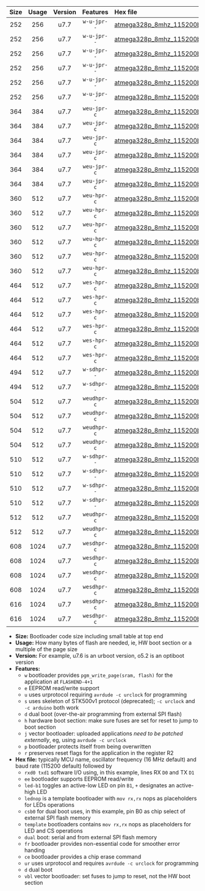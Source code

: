 |Size|Usage|Version|Features|Hex file|
|:-:|:-:|:-:|:-:|:--|
|252|256|u7.7|`w-u-jpr--`|[atmega328p_8mhz_115200bps_rxd0_txd1_led+b1_ur_vbl.hex](https://raw.githubusercontent.com/stefanrueger/urboot/main/bootloaders/atmega328p/fcpu_8mhz/115200_bps/atmega328p_8mhz_115200bps_rxd0_txd1_led+b1_ur_vbl.hex)|
|252|256|u7.7|`w-u-jpr--`|[atmega328p_8mhz_115200bps_rxd0_txd1_led+b5_ur_vbl.hex](https://raw.githubusercontent.com/stefanrueger/urboot/main/bootloaders/atmega328p/fcpu_8mhz/115200_bps/atmega328p_8mhz_115200bps_rxd0_txd1_led+b5_ur_vbl.hex)|
|252|256|u7.7|`w-u-jpr--`|[atmega328p_8mhz_115200bps_rxd0_txd1_led+d5_ur_vbl.hex](https://raw.githubusercontent.com/stefanrueger/urboot/main/bootloaders/atmega328p/fcpu_8mhz/115200_bps/atmega328p_8mhz_115200bps_rxd0_txd1_led+d5_ur_vbl.hex)|
|252|256|u7.7|`w-u-jpr--`|[atmega328p_8mhz_115200bps_rxd0_txd1_led-b1_ur_vbl.hex](https://raw.githubusercontent.com/stefanrueger/urboot/main/bootloaders/atmega328p/fcpu_8mhz/115200_bps/atmega328p_8mhz_115200bps_rxd0_txd1_led-b1_ur_vbl.hex)|
|252|256|u7.7|`w-u-jpr--`|[atmega328p_8mhz_115200bps_rxd0_txd1_led-d5_ur_vbl.hex](https://raw.githubusercontent.com/stefanrueger/urboot/main/bootloaders/atmega328p/fcpu_8mhz/115200_bps/atmega328p_8mhz_115200bps_rxd0_txd1_led-d5_ur_vbl.hex)|
|252|256|u7.7|`w-u-jpr--`|[atmega328p_8mhz_115200bps_rxd0_txd1_lednop_ur_vbl.hex](https://raw.githubusercontent.com/stefanrueger/urboot/main/bootloaders/atmega328p/fcpu_8mhz/115200_bps/atmega328p_8mhz_115200bps_rxd0_txd1_lednop_ur_vbl.hex)|
|364|384|u7.7|`weu-jpr-c`|[atmega328p_8mhz_115200bps_rxd0_txd1_ee_led+b1_fr_ce_ur_vbl.hex](https://raw.githubusercontent.com/stefanrueger/urboot/main/bootloaders/atmega328p/fcpu_8mhz/115200_bps/atmega328p_8mhz_115200bps_rxd0_txd1_ee_led+b1_fr_ce_ur_vbl.hex)|
|364|384|u7.7|`weu-jpr-c`|[atmega328p_8mhz_115200bps_rxd0_txd1_ee_led+b5_fr_ce_ur_vbl.hex](https://raw.githubusercontent.com/stefanrueger/urboot/main/bootloaders/atmega328p/fcpu_8mhz/115200_bps/atmega328p_8mhz_115200bps_rxd0_txd1_ee_led+b5_fr_ce_ur_vbl.hex)|
|364|384|u7.7|`weu-jpr-c`|[atmega328p_8mhz_115200bps_rxd0_txd1_ee_led+d5_fr_ce_ur_vbl.hex](https://raw.githubusercontent.com/stefanrueger/urboot/main/bootloaders/atmega328p/fcpu_8mhz/115200_bps/atmega328p_8mhz_115200bps_rxd0_txd1_ee_led+d5_fr_ce_ur_vbl.hex)|
|364|384|u7.7|`weu-jpr-c`|[atmega328p_8mhz_115200bps_rxd0_txd1_ee_led-b1_fr_ce_ur_vbl.hex](https://raw.githubusercontent.com/stefanrueger/urboot/main/bootloaders/atmega328p/fcpu_8mhz/115200_bps/atmega328p_8mhz_115200bps_rxd0_txd1_ee_led-b1_fr_ce_ur_vbl.hex)|
|364|384|u7.7|`weu-jpr-c`|[atmega328p_8mhz_115200bps_rxd0_txd1_ee_led-d5_fr_ce_ur_vbl.hex](https://raw.githubusercontent.com/stefanrueger/urboot/main/bootloaders/atmega328p/fcpu_8mhz/115200_bps/atmega328p_8mhz_115200bps_rxd0_txd1_ee_led-d5_fr_ce_ur_vbl.hex)|
|364|384|u7.7|`weu-jpr-c`|[atmega328p_8mhz_115200bps_rxd0_txd1_ee_lednop_fr_ce_ur_vbl.hex](https://raw.githubusercontent.com/stefanrueger/urboot/main/bootloaders/atmega328p/fcpu_8mhz/115200_bps/atmega328p_8mhz_115200bps_rxd0_txd1_ee_lednop_fr_ce_ur_vbl.hex)|
|360|512|u7.7|`weu-hpr-c`|[atmega328p_8mhz_115200bps_rxd0_txd1_ee_led+b1_fr_ce_ur.hex](https://raw.githubusercontent.com/stefanrueger/urboot/main/bootloaders/atmega328p/fcpu_8mhz/115200_bps/atmega328p_8mhz_115200bps_rxd0_txd1_ee_led+b1_fr_ce_ur.hex)|
|360|512|u7.7|`weu-hpr-c`|[atmega328p_8mhz_115200bps_rxd0_txd1_ee_led+b5_fr_ce_ur.hex](https://raw.githubusercontent.com/stefanrueger/urboot/main/bootloaders/atmega328p/fcpu_8mhz/115200_bps/atmega328p_8mhz_115200bps_rxd0_txd1_ee_led+b5_fr_ce_ur.hex)|
|360|512|u7.7|`weu-hpr-c`|[atmega328p_8mhz_115200bps_rxd0_txd1_ee_led+d5_fr_ce_ur.hex](https://raw.githubusercontent.com/stefanrueger/urboot/main/bootloaders/atmega328p/fcpu_8mhz/115200_bps/atmega328p_8mhz_115200bps_rxd0_txd1_ee_led+d5_fr_ce_ur.hex)|
|360|512|u7.7|`weu-hpr-c`|[atmega328p_8mhz_115200bps_rxd0_txd1_ee_led-b1_fr_ce_ur.hex](https://raw.githubusercontent.com/stefanrueger/urboot/main/bootloaders/atmega328p/fcpu_8mhz/115200_bps/atmega328p_8mhz_115200bps_rxd0_txd1_ee_led-b1_fr_ce_ur.hex)|
|360|512|u7.7|`weu-hpr-c`|[atmega328p_8mhz_115200bps_rxd0_txd1_ee_led-d5_fr_ce_ur.hex](https://raw.githubusercontent.com/stefanrueger/urboot/main/bootloaders/atmega328p/fcpu_8mhz/115200_bps/atmega328p_8mhz_115200bps_rxd0_txd1_ee_led-d5_fr_ce_ur.hex)|
|360|512|u7.7|`weu-hpr-c`|[atmega328p_8mhz_115200bps_rxd0_txd1_ee_lednop_fr_ce_ur.hex](https://raw.githubusercontent.com/stefanrueger/urboot/main/bootloaders/atmega328p/fcpu_8mhz/115200_bps/atmega328p_8mhz_115200bps_rxd0_txd1_ee_lednop_fr_ce_ur.hex)|
|464|512|u7.7|`wes-hpr-c`|[atmega328p_8mhz_115200bps_rxd0_txd1_ee_led+b1_fr_ce.hex](https://raw.githubusercontent.com/stefanrueger/urboot/main/bootloaders/atmega328p/fcpu_8mhz/115200_bps/atmega328p_8mhz_115200bps_rxd0_txd1_ee_led+b1_fr_ce.hex)|
|464|512|u7.7|`wes-hpr-c`|[atmega328p_8mhz_115200bps_rxd0_txd1_ee_led+b5_fr_ce.hex](https://raw.githubusercontent.com/stefanrueger/urboot/main/bootloaders/atmega328p/fcpu_8mhz/115200_bps/atmega328p_8mhz_115200bps_rxd0_txd1_ee_led+b5_fr_ce.hex)|
|464|512|u7.7|`wes-hpr-c`|[atmega328p_8mhz_115200bps_rxd0_txd1_ee_led+d5_fr_ce.hex](https://raw.githubusercontent.com/stefanrueger/urboot/main/bootloaders/atmega328p/fcpu_8mhz/115200_bps/atmega328p_8mhz_115200bps_rxd0_txd1_ee_led+d5_fr_ce.hex)|
|464|512|u7.7|`wes-hpr-c`|[atmega328p_8mhz_115200bps_rxd0_txd1_ee_led-b1_fr_ce.hex](https://raw.githubusercontent.com/stefanrueger/urboot/main/bootloaders/atmega328p/fcpu_8mhz/115200_bps/atmega328p_8mhz_115200bps_rxd0_txd1_ee_led-b1_fr_ce.hex)|
|464|512|u7.7|`wes-hpr-c`|[atmega328p_8mhz_115200bps_rxd0_txd1_ee_led-d5_fr_ce.hex](https://raw.githubusercontent.com/stefanrueger/urboot/main/bootloaders/atmega328p/fcpu_8mhz/115200_bps/atmega328p_8mhz_115200bps_rxd0_txd1_ee_led-d5_fr_ce.hex)|
|464|512|u7.7|`wes-hpr-c`|[atmega328p_8mhz_115200bps_rxd0_txd1_ee_lednop_fr_ce.hex](https://raw.githubusercontent.com/stefanrueger/urboot/main/bootloaders/atmega328p/fcpu_8mhz/115200_bps/atmega328p_8mhz_115200bps_rxd0_txd1_ee_lednop_fr_ce.hex)|
|494|512|u7.7|`w-sdhpr--`|[atmega328p_8mhz_115200bps_rxd0_txd1_led+b1_csd5_dual.hex](https://raw.githubusercontent.com/stefanrueger/urboot/main/bootloaders/atmega328p/fcpu_8mhz/115200_bps/atmega328p_8mhz_115200bps_rxd0_txd1_led+b1_csd5_dual.hex)|
|494|512|u7.7|`w-sdhpr--`|[atmega328p_8mhz_115200bps_rxd0_txd1_template_dual.hex](https://raw.githubusercontent.com/stefanrueger/urboot/main/bootloaders/atmega328p/fcpu_8mhz/115200_bps/atmega328p_8mhz_115200bps_rxd0_txd1_template_dual.hex)|
|504|512|u7.7|`weudhpr-c`|[atmega328p_8mhz_115200bps_rxd0_txd1_ee_led+b1_csb0_dual_fr_ce_ur.hex](https://raw.githubusercontent.com/stefanrueger/urboot/main/bootloaders/atmega328p/fcpu_8mhz/115200_bps/atmega328p_8mhz_115200bps_rxd0_txd1_ee_led+b1_csb0_dual_fr_ce_ur.hex)|
|504|512|u7.7|`weudhpr-c`|[atmega328p_8mhz_115200bps_rxd0_txd1_ee_led+d5_csb0_dual_fr_ce_ur.hex](https://raw.githubusercontent.com/stefanrueger/urboot/main/bootloaders/atmega328p/fcpu_8mhz/115200_bps/atmega328p_8mhz_115200bps_rxd0_txd1_ee_led+d5_csb0_dual_fr_ce_ur.hex)|
|504|512|u7.7|`weudhpr-c`|[atmega328p_8mhz_115200bps_rxd0_txd1_ee_led-b1_csb0_dual_fr_ce_ur.hex](https://raw.githubusercontent.com/stefanrueger/urboot/main/bootloaders/atmega328p/fcpu_8mhz/115200_bps/atmega328p_8mhz_115200bps_rxd0_txd1_ee_led-b1_csb0_dual_fr_ce_ur.hex)|
|504|512|u7.7|`weudhpr-c`|[atmega328p_8mhz_115200bps_rxd0_txd1_ee_led-d5_csb0_dual_fr_ce_ur.hex](https://raw.githubusercontent.com/stefanrueger/urboot/main/bootloaders/atmega328p/fcpu_8mhz/115200_bps/atmega328p_8mhz_115200bps_rxd0_txd1_ee_led-d5_csb0_dual_fr_ce_ur.hex)|
|510|512|u7.7|`w-sdhpr--`|[atmega328p_8mhz_115200bps_rxd0_txd1_led+b1_csb0_dual_fr.hex](https://raw.githubusercontent.com/stefanrueger/urboot/main/bootloaders/atmega328p/fcpu_8mhz/115200_bps/atmega328p_8mhz_115200bps_rxd0_txd1_led+b1_csb0_dual_fr.hex)|
|510|512|u7.7|`w-sdhpr--`|[atmega328p_8mhz_115200bps_rxd0_txd1_led+d5_csb0_dual_fr.hex](https://raw.githubusercontent.com/stefanrueger/urboot/main/bootloaders/atmega328p/fcpu_8mhz/115200_bps/atmega328p_8mhz_115200bps_rxd0_txd1_led+d5_csb0_dual_fr.hex)|
|510|512|u7.7|`w-sdhpr--`|[atmega328p_8mhz_115200bps_rxd0_txd1_led-b1_csb0_dual_fr.hex](https://raw.githubusercontent.com/stefanrueger/urboot/main/bootloaders/atmega328p/fcpu_8mhz/115200_bps/atmega328p_8mhz_115200bps_rxd0_txd1_led-b1_csb0_dual_fr.hex)|
|510|512|u7.7|`w-sdhpr--`|[atmega328p_8mhz_115200bps_rxd0_txd1_led-d5_csb0_dual_fr.hex](https://raw.githubusercontent.com/stefanrueger/urboot/main/bootloaders/atmega328p/fcpu_8mhz/115200_bps/atmega328p_8mhz_115200bps_rxd0_txd1_led-d5_csb0_dual_fr.hex)|
|512|512|u7.7|`weudhpr-c`|[atmega328p_8mhz_115200bps_rxd0_txd1_ee_led+b1_csd5_dual_fr_ce_ur.hex](https://raw.githubusercontent.com/stefanrueger/urboot/main/bootloaders/atmega328p/fcpu_8mhz/115200_bps/atmega328p_8mhz_115200bps_rxd0_txd1_ee_led+b1_csd5_dual_fr_ce_ur.hex)|
|512|512|u7.7|`weudhpr-c`|[atmega328p_8mhz_115200bps_rxd0_txd1_ee_template_dual_fr_ce_ur.hex](https://raw.githubusercontent.com/stefanrueger/urboot/main/bootloaders/atmega328p/fcpu_8mhz/115200_bps/atmega328p_8mhz_115200bps_rxd0_txd1_ee_template_dual_fr_ce_ur.hex)|
|608|1024|u7.7|`wesdhpr-c`|[atmega328p_8mhz_115200bps_rxd0_txd1_ee_led+b1_csb0_dual_fr_ce.hex](https://raw.githubusercontent.com/stefanrueger/urboot/main/bootloaders/atmega328p/fcpu_8mhz/115200_bps/atmega328p_8mhz_115200bps_rxd0_txd1_ee_led+b1_csb0_dual_fr_ce.hex)|
|608|1024|u7.7|`wesdhpr-c`|[atmega328p_8mhz_115200bps_rxd0_txd1_ee_led+d5_csb0_dual_fr_ce.hex](https://raw.githubusercontent.com/stefanrueger/urboot/main/bootloaders/atmega328p/fcpu_8mhz/115200_bps/atmega328p_8mhz_115200bps_rxd0_txd1_ee_led+d5_csb0_dual_fr_ce.hex)|
|608|1024|u7.7|`wesdhpr-c`|[atmega328p_8mhz_115200bps_rxd0_txd1_ee_led-b1_csb0_dual_fr_ce.hex](https://raw.githubusercontent.com/stefanrueger/urboot/main/bootloaders/atmega328p/fcpu_8mhz/115200_bps/atmega328p_8mhz_115200bps_rxd0_txd1_ee_led-b1_csb0_dual_fr_ce.hex)|
|608|1024|u7.7|`wesdhpr-c`|[atmega328p_8mhz_115200bps_rxd0_txd1_ee_led-d5_csb0_dual_fr_ce.hex](https://raw.githubusercontent.com/stefanrueger/urboot/main/bootloaders/atmega328p/fcpu_8mhz/115200_bps/atmega328p_8mhz_115200bps_rxd0_txd1_ee_led-d5_csb0_dual_fr_ce.hex)|
|616|1024|u7.7|`wesdhpr-c`|[atmega328p_8mhz_115200bps_rxd0_txd1_ee_led+b1_csd5_dual_fr_ce.hex](https://raw.githubusercontent.com/stefanrueger/urboot/main/bootloaders/atmega328p/fcpu_8mhz/115200_bps/atmega328p_8mhz_115200bps_rxd0_txd1_ee_led+b1_csd5_dual_fr_ce.hex)|
|616|1024|u7.7|`wesdhpr-c`|[atmega328p_8mhz_115200bps_rxd0_txd1_ee_template_dual_fr_ce.hex](https://raw.githubusercontent.com/stefanrueger/urboot/main/bootloaders/atmega328p/fcpu_8mhz/115200_bps/atmega328p_8mhz_115200bps_rxd0_txd1_ee_template_dual_fr_ce.hex)|

- **Size:** Bootloader code size including small table at top end
- **Usage:** How many bytes of flash are needed, ie, HW boot section or a multiple of the page size
- **Version:** For example, u7.6 is an urboot version, o5.2 is an optiboot version
- **Features:**
  + `w` bootloader provides `pgm_write_page(sram, flash)` for the application at `FLASHEND-4+1`
  + `e` EEPROM read/write support
  + `u` uses urprotocol requiring `avrdude -c urclock` for programming
  + `s` uses skeleton of STK500v1 protocol (deprecated); `-c urclock` and `-c arduino` both work
  + `d` dual boot (over-the-air programming from external SPI flash)
  + `h` hardware boot section: make sure fuses are set for reset to jump to boot section
  + `j` vector bootloader: uploaded applications *need to be patched externally*, eg, using `avrdude -c urclock`
  + `p` bootloader protects itself from being overwritten
  + `r` preserves reset flags for the application in the register R2
- **Hex file:** typically MCU name, oscillator frequency (16 MHz default) and baud rate (115200 default) followed by
  + `rxd0 txd1` software I/O using, in this example, lines RX `D0` and TX `D1`
  + `ee` bootloader supports EEPROM read/write
  + `led-b1` toggles an active-low LED on pin `B1`, `+` designates an active-high LED
  + `lednop` is a template bootloader with `mov rx,rx` nops as placeholders for LEDs operations
  + `csb0` for dual boot uses, in this example, pin B0 as chip select of external SPI flash memory
  + `template` bootloaders contains `mov rx,rx` nops as placeholders for LED and CS operations
  + `dual` boot: serial and from external SPI flash memory
  + `fr` bootloader provides non-essential code for smoother error handing
  + `ce` bootloader provides a chip erase command
  + `ur` uses urprotocol and requires `avrdude -c urclock` for programming
  + `d` dual boot
  + `vbl` vector bootloader: set fuses to jump to reset, not the HW boot section
